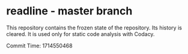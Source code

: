 # readline - master branch

This repository contains the frozen state of the repository.
Its history is cleared. It is used only for static code
analysis with Codacy.

Commit Time: 1714550468